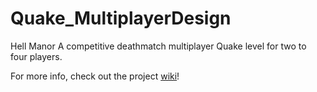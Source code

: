 # Quake_MultiplayerDesign
Hell Manor
A competitive deathmatch multiplayer Quake level for two to four players.

For more info, check out the project [wiki](https://github.com/hannahkers/Quake_MultiplayerDesign/wiki)!
